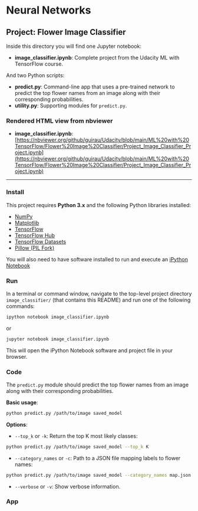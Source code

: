 # Neural Networks
## Project: Flower Image Classifier

Inside this directory you will find one Jupyter notebook:

- **image_classifier.ipynb**: Complete project from the Udacity ML with TensorFlow course.

And two Python scripts:

- **predict.py**: Command-line app that uses a pre-trained network to predict the top flower names from an image along with their corresponding probabilities.
- **utility.py**: Supporting modules for `predict.py`.

### Rendered HTML view from nbviewer

- **image_classifier.ipynb**: [https://nbviewer.org/github/guirau/Udacity/blob/main/ML%20with%20TensorFlow/Flower%20Image%20Classifier/Project_Image_Classifier_Project.ipynb](https://nbviewer.org/github/guirau/Udacity/blob/main/ML%20with%20TensorFlow/Flower%20Image%20Classifier/Project_Image_Classifier_Project.ipynb)

---

### Install

This project requires **Python 3.x** and the following Python libraries installed:

- [NumPy](http://www.numpy.org/)
- [Matplotlib](http://matplotlib.org/)
- [TensorFlow](https://www.tensorflow.org/)
- [TensorFlow Hub](https://tfhub.dev/)
- [TensorFlow Datasets](https://www.tensorflow.org/datasets)
- [Pillow (PIL Fork)](https://pillow.readthedocs.io/en/stable/)

You will also need to have software installed to run and execute an [iPython Notebook](http://ipython.org/notebook.html)

### Run

In a terminal or command window, navigate to the top-level project directory `image_classifier/` (that contains this README) and run one of the following commands:

```bash
ipython notebook image_classifier.ipynb
```  
or
```bash
jupyter notebook image_classifier.ipynb
```

This will open the iPython Notebook software and project file in your browser.

### Code

The `predict.py` module should predict the top flower names from an image along with their corresponding probabilities.

**Basic usage**:

```bash
python predict.py /path/to/image saved_model
```

**Options**:

- `--top_k` or `-k`: Return the top K most likely classes:

```bash
python predict.py /path/to/image saved_model --top_k K
```

- `--category_names` or `-c`: Path to a JSON file mapping labels to flower names:

```bash
python predict.py /path/to/image saved_model --category_names map.json
```

- `--verbose` or `-v`: Show verbose information.

### App
